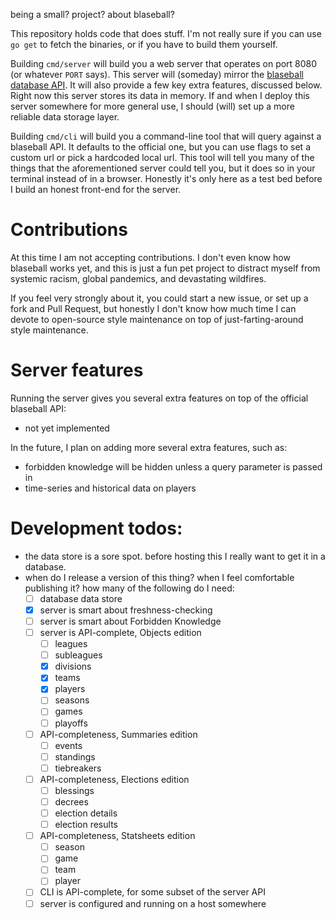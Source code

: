 being a small? project? about blaseball?

This repository holds code that does stuff. I'm not really sure if you can use
`go get` to fetch the binaries, or if you have to build them yourself.

Building `cmd/server` will build you a web server that operates on port 8080
(or whatever `PORT` says). This server will (someday) mirror the
[blaseball database API](https://github.com/Society-for-Internet-Blaseball-Research/blaseball-api-spec). It will also
provide a few key extra features, discussed below. Right now this server stores
its data in memory. If and when I deploy this server somewhere for more general
use, I should (will) set up a more reliable data storage layer.

Building `cmd/cli` will build you a command-line tool that will query against
a blaseball API. It defaults to the official one, but you can use flags to set
a custom url or pick a hardcoded local url. This tool will tell you many of
the things that the aforementioned server could tell you, but it does so in
your terminal instead of in a browser. Honestly it's only here as a test bed
before I build an honest front-end for the server.

# Contributions

At this time I am not accepting contributions. I don't even know how blaseball
works yet, and this is just a fun pet project to distract myself from systemic
racism, global pandemics, and devastating wildfires.

If you feel very strongly about it, you could start a new issue, or set up a
fork and Pull Request, but honestly I don't know how much time I can devote to
open-source style maintenance on top of just-farting-around style maintenance.

# Server features

Running the server gives you several extra features on top of the official
blaseball API:

- not yet implemented

In the future, I plan on adding more several extra features, such as:

- forbidden knowledge will be hidden unless a query parameter is passed in
- time-series and historical data on players

# Development todos:

- the data store is a sore spot. before hosting this I really want to get it in
a database.
- when do I release a version of this thing? when I feel comfortable publishing
it? how many of the following do I need:
    - [ ] database data store
    - [x] server is smart about freshness-checking
    - [ ] server is smart about Forbidden Knowledge
    - [ ] server is API-complete, Objects edition
        - [ ] leagues
        - [ ] subleagues
        - [x] divisions
        - [x] teams
        - [x] players
        - [ ] seasons
        - [ ] games
        - [ ] playoffs
    - [ ] API-completeness, Summaries edition
        - [ ] events
        - [ ] standings
        - [ ] tiebreakers
    - [ ] API-completeness, Elections edition
        - [ ] blessings
        - [ ] decrees
        - [ ] election details
        - [ ] election results
    - [ ] API-completeness, Statsheets edition
        - [ ] season
        - [ ] game
        - [ ] team
        - [ ] player
    - [ ] CLI is API-complete, for some subset of the server API
    - [ ] server is configured and running on a host somewhere
